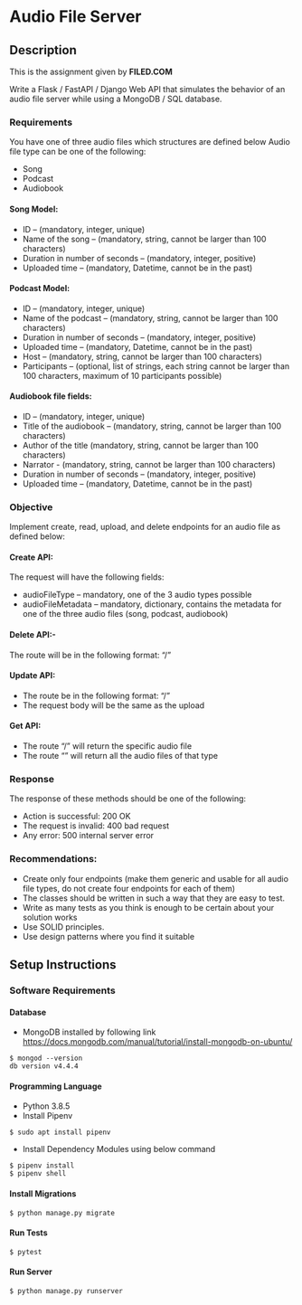 # Audio File Server
## Description
This is the assignment given by **FILED.COM**

Write a Flask / FastAPI / Django Web API that simulates the behavior of an audio file
server while using a MongoDB / SQL database.

### Requirements
You have one of three audio files which structures are defined below
Audio file type can be one of the following:
- Song
- Podcast
- Audiobook

#### Song Model:
- ID – (mandatory, integer, unique)
- Name of the song – (mandatory, string, cannot be larger than 100 characters)
- Duration in number of seconds – (mandatory, integer, positive)
- Uploaded time – (mandatory, Datetime, cannot be in the past)

#### Podcast Model:
- ID – (mandatory, integer, unique)
- Name of the podcast – (mandatory, string, cannot be larger than 100 characters)
- Duration in number of seconds – (mandatory, integer, positive)
- Uploaded time – (mandatory, Datetime, cannot be in the past)
- Host – (mandatory, string, cannot be larger than 100 characters)
- Participants – (optional, list of strings, each string cannot be larger than
  100 characters, maximum of 10 participants possible)

#### Audiobook file fields:
- ID – (mandatory, integer, unique)
- Title of the audiobook – (mandatory, string, cannot be larger than 100 characters)
- Author of the title (mandatory, string, cannot be larger than 100 characters)
- Narrator - (mandatory, string, cannot be larger than 100 characters)
- Duration in number of seconds – (mandatory, integer, positive)
- Uploaded time – (mandatory, Datetime, cannot be in the past)

### Objective
Implement create, read, upload, and delete endpoints for an audio file as defined below:

#### Create API:
The request will have the following fields:
- audioFileType – mandatory, one of the 3 audio types possible
- audioFileMetadata – mandatory, dictionary, contains the metadata for one
  of the three audio files (song, podcast, audiobook)

#### Delete API:-
The route will be in the following format: “<audioFileType>/<audioFileID>”

#### Update API:
- The route be in the following format: “<audioFileType>/<audioFileID>”
- The request body will be the same as the upload

#### Get API:
- The route “<audioFileType>/<audioFileID>” will return the specific audio file
- The route “<audioFileType>” will return all the audio files of that type

### Response
The response of these methods should be one of the following:
- Action is successful: 200 OK
- The request is invalid: 400 bad request
- Any error: 500 internal server error

### Recommendations:
- Create only four endpoints (make them generic and usable for all audio file types,
  do not create four endpoints for each of them)
- The classes should be written in such a way that they are easy to test.
- Write as many tests as you think is enough to be certain about your solution works
- Use SOLID principles.
- Use design patterns where you find it suitable
  
## Setup Instructions
### Software Requirements
#### Database
- MongoDB installed by following link https://docs.mongodb.com/manual/tutorial/install-mongodb-on-ubuntu/
```
$ mongod --version
db version v4.4.4
```
#### Programming Language
- Python 3.8.5
- Install Pipenv
```
$ sudo apt install pipenv
```
- Install Dependency Modules using below command
```
$ pipenv install
$ pipenv shell
```
#### Install Migrations
```
$ python manage.py migrate
```
#### Run Tests
```
$ pytest
```
#### Run Server
```
$ python manage.py runserver
```
#### 